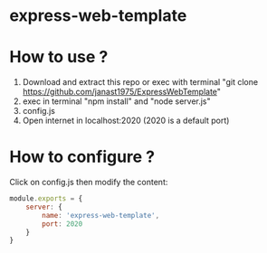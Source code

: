 # express-web-template

# How to use ?	
1) Download and extract this repo or exec with terminal "git clone https://github.com/janast1975/ExpressWebTemplate"	
2) exec in terminal "npm install" and "node server.js"	
3) config.js	
4) Open internet in localhost:2020 (2020 is a default port)	

# How to configure ?	

Click on config.js then modify the content:	

```js	
module.exports = {	
    server: {	
        name: 'express-web-template',	
        port: 2020	
    }	
}	
```